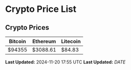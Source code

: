 # Crypto Price List

## Crypto Prices
| Bitcoin | Ethereum | Litecoin |
| ------- | -------- | -------- |
| $94355 | $3088.61 | $84.83 |
**Last Updated:** 2024-11-20 17:55 UTC
**Last Updated:** $DATE$
